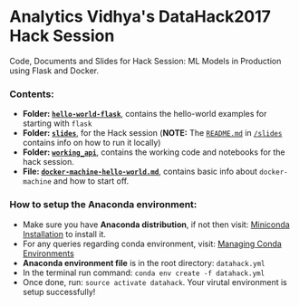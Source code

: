# Analytics Vidhya's DataHack2017 Hack Session

Code, Documents and Slides for Hack Session: ML Models in Production using Flask and Docker.

### Contents:

- __Folder: [`hello-world-flask`](https://github.com/pratos/datahack2017-workshop-av/tree/master/hello-world-flask)__, contains the hello-world examples for starting with `flask`
- __Folder: [`slides`](https://github.com/pratos/datahack2017-workshop-av/tree/master/slides)__, for the Hack session (__NOTE:__ The [`README.md`](https://github.com/pratos/datahack2017-workshop-av/blob/master/slides/README.md) in [`/slides`](https://github.com/pratos/datahack2017-workshop-av/tree/master/slides) contains info on how to run it locally) 
- __Folder: [`working_api`](https://github.com/pratos/datahack2017-workshop-av/tree/master/working_api)__, contains the working code and notebooks for the hack session.
- __File: [`docker-machine-hello-world.md`](https://github.com/pratos/datahack2017-workshop-av/blob/master/docker-machine-hello-world.md)__, contains basic info about `docker-machine` and how to start off.

### How to setup the Anaconda environment:

- Make sure you have __Anaconda distribution__, if not then visit: [Miniconda Installation](https://conda.io/miniconda.html) to install it.
- For any queries regarding conda environment, visit: [Managing Conda Environments](https://conda.io/docs/user-guide/tasks/manage-environments.html)
- __Anaconda environment file__ is in the root directory: `datahack.yml`
- In the terminal run command: `conda env create -f datahack.yml`
- Once done, run: `source activate datahack`. Your virutal environment is setup successfully!